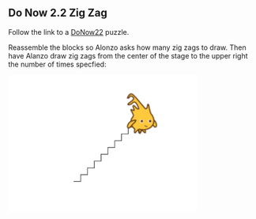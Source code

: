 ## Do Now 2.2 Zig Zag

Follow the link to a [DoNow22](http://snap.berkeley.edu/snapsource/snap.html#present:Username=kenneychan&ProjectName=DoNow22) puzzle.

Reassemble the blocks so Alonzo asks how many zig zags to draw. Then have Alanzo draw zig zags from the center of the stage to the upper right the number of times specfied:

![Zig zag](do_now_22.PNG)
